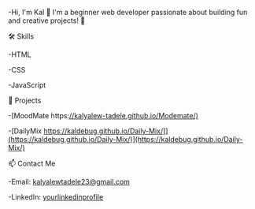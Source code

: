 -Hi, I'm Kal 👋 I'm a beginner web developer passionate about building fun and creative projects! 🎨

🛠️ Skills

-HTML

-CSS

-JavaScript

🌟 Projects

-[MoodMate https:[//kalyalew-tadele.github.io/Modemate/)](https://kaldebug.github.io/Moodmate/)

-[DailyMix https://kaldebug.github.io/Daily-Mix/]](https://kaldebug.github.io/Daily-Mix/)](https://kaldebug.github.io/Daily-Mix/)

📫 Contact Me

-Email: kalyalewtadele23@gmail.com

-LinkedIn: [yourlinkedinprofile](https://www.linkedin.com/in/kalyalew-alenda-071773376/?lipi=urn%3Ali%3Apage%3Ad_flagship3_feed%3BV70xrr0LRyGaXyRJvocxFg%3D%3D)
